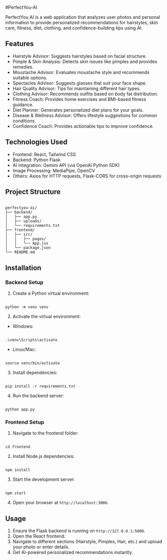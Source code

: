 #PerfectYou-AI

PerfectYou AI is a web application that analyzes user photos and personal information to provide personalized recommendations for hairstyles, skin care, fitness, diet, clothing, and confidence-building tips using AI.

## Features

- Hairstyle Advisor: Suggests hairstyles based on facial structure.
- Pimple & Skin Analysis: Detects skin issues like pimples and provides remedies.
- Moustache Advisor: Evaluates moustache style and recommends suitable options.
- Spectacles Advisor: Suggests glasses that suit your face shape.
- Hair Quality Advisor: Tips for maintaining different hair types.
- Clothing Advisor: Recommends outfits based on body fat distribution.
- Fitness Coach: Provides home exercises and BMI-based fitness guidance.
- Diet Planner: Generates personalized diet plans for your goals.
- Disease & Wellness Advisor: Offers lifestyle suggestions for common conditions.
- Confidence Coach: Provides actionable tips to improve confidence.

## Technologies Used

- Frontend: React, Tailwind CSS
- Backend: Python Flask
- AI Integration: Gemini API (via OpenAI Python SDK)
- Image Processing: MediaPipe, OpenCV
- Others: Axios for HTTP requests, Flask-CORS for cross-origin requests

## Project Structure

```

perfectyou-ai/
├── backend/
│   ├── app.py
│   ├── uploads/
│   └── requirements.txt
├── frontend/
│   ├── src/
│   │   ├── pages/
│   │   └── App.jsx
│   └── package.json
└── README.md

```

## Installation

### Backend Setup

1. Create a Python virtual environment:

```

python -m venv venv

```

2. Activate the virtual environment:
- Windows:

```

.\venv\Scripts\activate

```

- Linux/Mac:

```

source venv/bin/activate

```

3. Install dependencies:

```

pip install -r requirements.txt

```

4. Run the backend server:

```

python app.py

```

### Frontend Setup

1. Navigate to the frontend folder:

```

cd frontend

```

2. Install Node.js dependencies:

```

npm install

```

3. Start the development server:

```

npm start

```

4. Open your browser at `http://localhost:3000`.

## Usage

1. Ensure the Flask backend is running on `http://127.0.0.1:5000`.
2. Open the React frontend.
3. Navigate to different sections (Hairstyle, Pimples, Hair, etc.) and upload your photo or enter details.
4. Get AI-powered personalized recommendations instantly.
